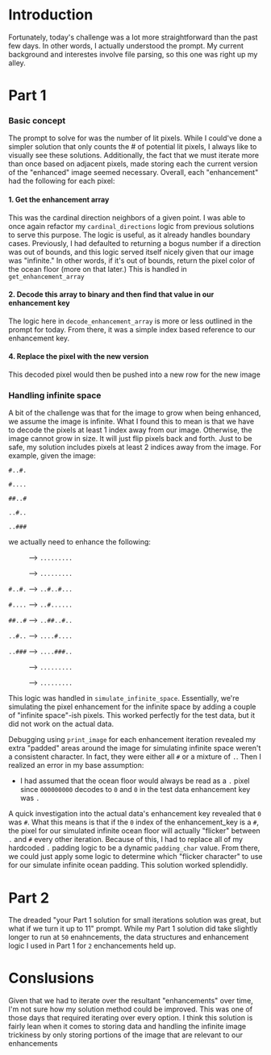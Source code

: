 # Introduction
Fortunately, today's challenge was a lot more straightforward than the past few days. In other words, I actually understood the prompt. My current background and interestes involve file parsing, so this one was right up my alley.

# Part 1
### Basic concept
The prompt to solve for was the number of lit pixels. While I could've done a simpler solution that only counts the # of potential lit pixels, I always like to visually see these solutions. Additionally, the fact that we must iterate more than once based on adjacent pixels, made storing each the current version of the "enhanced" image seemed necessary. Overall, each "enhancement" had the following for each pixel:
#### 1. Get the enhancement array
This was the cardinal direction neighbors of a given point. I was able to once again refactor my `cardinal_directions` logic from previous solutions to serve this purpose. The logic is useful, as it already handles boundary cases. Previously, I had defaulted to returning a bogus number if a direction was out of bounds, and this logic served itself nicely given that our image was "infinite." In other words, if it's out of bounds, return the pixel color of the ocean floor (more on that later.) This is handled in `get_enhancement_array`
#### 2. Decode this array to binary and then find that value in our enhancement key
The logic here in `decode_enhancement_array` is more or less outlined in the prompt for today. From there, it was a simple index based reference to our enhancement key.
#### 4. Replace the pixel with the new version
This decoded pixel would then be pushed into a new row for the new image

### Handling infinite space
A bit of the challenge was that for the image to grow when being enhanced, we assume the image is infinite. What I found this to mean is that we have to decode the pixels at least 1 index away from our image. Otherwise, the image cannot grow in size. It will just flip pixels back and forth. Just to be safe, my solution includes pixels at least 2 indices away from the image. For example, given the image:

`#..#.`

`#....`

`##..#`

`..#..`

`..###`

we actually need to enhance the following:

`     ` --> `.........`

`     ` --> `.........`

`#..#.` --> `..#..#...`

`#....` --> `..#......`

`##..#` --> `..##..#..`

`..#..` --> `....#....`

`..###` --> `....###..`

`     ` --> `.........`

`     ` --> `.........`

This logic was handled in `simulate_infinite_space`. Essentially, we're simulating the pixel enhancement for the infinite space by adding a couple of "infinite space"-ish pixels. This worked perfectly for the test data, but it did not work on the actual data.

Debugging using `print_image` for each enhancement iteration revealed my extra "padded" areas around the image for simulating infinite space weren't a consistent character. In fact, they were either all `#` or a mixture of `.`. Then I realized an error in my base assumption:
- I had assumed that the ocean floor would always be read as a `.` pixel since `000000000` decodes to `0` and `0` in the test data enhancement key was `.` 

A quick investigation into the actual data's enhancement key revealed that `0` was `#`. What this means is that if the `0` index of the enhancement_key is a `#`, the pixel for our simulated infinite ocean floor will actually "flicker" between `.` and `#` every other iteration. Because of this, I had to replace all of my hardcoded `.` padding logic to be a dynamic `padding_char` value. From there, we could just apply some logic to determine which "flicker character" to use for our simulate infinite ocean padding. This solution worked splendidly.

# Part 2
The dreaded "your Part 1 solution for small iterations solution was great, but what if we turn it up to 11" prompt. While my Part 1 solution did take slightly longer to run at `50` enahncements, the data structures and enhancement logic I used in Part 1 for `2` enchancements held up. 

# Conslusions
Given that we had to iterate over the resultant "enhancements" over time, I'm not sure how my solution method could be improved. This was one of those days that required iterating over every option. I think this solution is fairly lean when it comes to storing data and handling the infinite image trickiness by only storing portions of the image that are relevant to our enhancements
